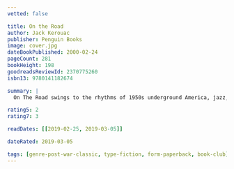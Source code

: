 ```yaml
---
vetted: false

title: On the Road
author: Jack Kerouac
publisher: Penguin Books
image: cover.jpg
dateBookPublished: 2000-02-24
pageCount: 281
bookHeight: 198
goodreadsReviewId: 2370775260
isbn13: 9780141182674

summary: |
  On The Road swings to the rhythms of 1950s underground America, jazz, sex, generosity, chill dawns and drugs, with Sal Paradise and his hero Dean Moriarty, traveller and mystic, the living epitome of Beat. Now recognized as a modern classic, Kerouac's American Dream is nearer that of Walt Whitman than F. Scott Fitzgerald's, and the narrative goes racing towards the sunset with unforgettable exuberance, poignancy and passion.

rating5: 2
rating7: 3

readDates: [[2019-02-25, 2019-03-05]]

dateRated: 2019-03-05

tags: [genre-post-war-classic, type-fiction, form-paperback, book-club]
---
```

